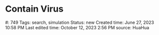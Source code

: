 # Contain Virus

#: 749
Tags: search, simulation
Status: new
Created time: June 27, 2023 10:58 PM
Last edited time: October 12, 2023 2:56 PM
source: HuaHua